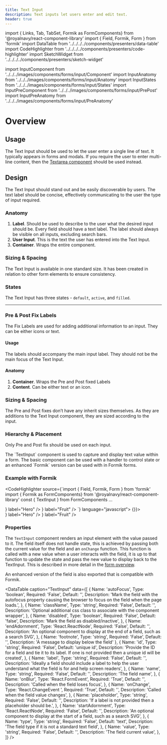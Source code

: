 ```yaml
---
title: Text Input
description: Text inputs let users enter and edit text.
header: true
---
```


import { Links, Tab, TabSet, Formik as FormComponents} from '@royalnavy/react-component-library'
import { Field, Formik, Form } from 'formik'
import DataTable from '../../../../components/presenters/data-table'
import CodeHighlighter from '../../../../components/presenters/code-highlighter'
import SketchWidget from '../../../../components/presenters/sketch-widget'

import InputComponent from '../../../images/components/forms/input/Component'
import InputAnatomy from '../../../images/components/forms/input/Anatomy'
import InputStates from '../../../images/components/forms/input/States'
import InputPreComponent from '../../../images/components/forms/input/PrePost'
import InputPreAnatomy from '../../../images/components/forms/input/PreAnatomy'

# Overview

<InputComponent />

## Usage
The Text Input should be used to let the user enter a single line of text. It typically appears in forms and modals. If you require the user to enter multi-line content, then the [Textarea component](/forms/textarea) should be used instead.

<TabSet>

<Tab title="Design">

<SketchWidget name="Input" href="/standards-toolkit.sketch" />

## Design
The Text Input should stand out and be easily discoverable by users. The text label should be concise, effectively communicating to the user the type of input required.

### Anatomy
<InputAnatomy />

1. **Label**. Should be used to describe to the user what the desired input should be. Every field should have a text label. The label should always be visible on all inputs, excluding search bars.
2. **User Input**. This is the text the user has entered into the Text Input.
3. **Container**. Wraps the entire component.

### Sizing & Spacing
The Text Input is available in one standard size. It has been created in relation to other form elements to ensure consistency.

### States
<InputStates />

The Text Input has three states - `default`, `active`, and `filled`.

---

### Pre & Post Fix Labels
The Fix Labels are used for adding additional information to an input. They can be either icons or text.
<InputPreComponent />

#### Usage
The labels should accompany the main input label. They should not be the main focus of the Text Input.

#### Anatomy
<InputPreAnatomy />

1. **Container**. Wraps the Pre and Post fixed Labels
2. **Content**. Can be either text or an icon.

### Sizing & Spacing
The Pre and Post fixes don’t have any inherit sizes themselves. As they are additions to the Text Input component, they are sized according to the input.

### Hierarchy & Placement
Only Pre and Post fix should be used on each input.

</Tab>

<Tab title="Develop">
The `TextInput` component is used to capture and display text value within a form. The basic component can be used with a handler to control state or an enhanced `Formik` version can be used with in Formik forms.

### Example with Formik
<CodeHighlighter source={`import { Field, Formik, Form } from 'formik'
import { Formik as FormComponents} from '@royalnavy/react-component-library'
const { TextInput } from FormComponents
...
<Formik initialValues={initialValues} onSubmit={onSubmit}>

<Form>
  <Field className="rn-textinput--is-valid" name="colour" component={TextInput} label="My Label" />
  <Field name="name" component={TextInput} label="Name" />
  <Field name="city" component={TextInput} label="City" />
  <Field name="hero" component={TextInput} endAdornment={<Search />} label="Hero" />
  <Field name="fruit" component={TextInput} startAdornment={<Search />} label="Fruit" />
  <Field name="search" component={TextInput} placeholder="search" />
</Form>
</Formik>`} language="javascript">
  <Formik initialValues={{name: '', city: '', hero: '', fruit: '', search: ''}} onSubmit={() => {}}> 
  <Form>
      <Field className="rn-textinput--is-valid" name="colour" component={FormComponents.TextInput} label="My Label" />
      <Field 
        name="name" 
        component={FormComponents.TextInput} 
        label="Name" 
        form={{
          errors: {
            name: 'Invalid Name'
          },
          touched: {
            name: true
          }
        }}
        />
      <Field name="city" component={FormComponents.TextInput} label="City" />
      <Field name="hero" component={FormComponents.TextInput} endAdornment={<Icons.Search />} label="Hero" />
      <Field name="fruit" component={FormComponents.TextInput} startAdornment={<Icons.Search />} label="Fruit" />
      <Field name="search" component={FormComponents.TextInput} placeholder="search" />
      </Form>
  </Formik>
</CodeHighlighter>


### Properties
The `TextInput` component renders an input element with the value passed to it. The field itself does not handle state, this is achieved by passing both the current value for the field and an `onChange` function. This function is called with a new value when a user interacts with the field, it is up to that function to update the state and pass the new value to display back to the TextInput. This is described in more detail in the [form overview](/components/form).

An enhanced version of the field is also exported that is compatible with Formik.

<DataTable caption="TextInput" data={[
  {
    Name: 'autoFocus',
    Type: 'boolean',
    Required: 'False',
    Default: '',
    Description: 'Mark the field with the autofocus property causing the browser to focus on the field when the page loads.',
  },
  {
    Name: 'className',
    Type: 'string',
    Required: 'False',
    Default: '',
    Description: 'Optional additional css class to associate with the component wrapper',
  },
  {
    Name: 'disabled',
    Type: 'boolean',
    Required: 'False',
    Default: 'false',
    Description: 'Mark the field as disabled/inactive',
  },
  {
    Name: 'endAdornment',
    Type: 'React.ReactNode',
    Required: 'False',
    Default: '',
    Description: 'An optional component to display at the end of a field, such as a search SVG',
  },
  {
    Name: 'footnote',
    Type: 'string',
    Required: 'False',
    Default: '',
    Description: 'A message to display below the field'
  },
  {
    Name: 'id',
    Type: 'string',
    Required: 'False',
    Default: 'unique id',
    Description: 'Provide the ID for a field and tie it to its label. If one is not provided then a unique id will be created',
  },
  {
    Name: 'label',
    Type: 'string',
    Required: 'False',
    Default: '',
    Description: 'Ideally a field should include a label to help the user understand what the field is for and help screen readers',
  },
  {
    Name: 'name',
    Type: 'string',
    Required: 'False',
    Default: '',
    Description: 'The field name',
  },
  {
    Name: 'onBlur',
    Type: 'React.FormEvent<Element>',
    Required: 'True',
    Default: '',
    Description: 'Called when the field loses focus',
  },
  {
    Name: 'onChange',
    Type: 'React.ChangeEvent <HTMLTextAreaElement>',
    Required: 'True',
    Default: '',
    Description: 'Called when the field value changes',
  },
  {
    Name: 'placeholder',
    Type: 'string',
    Required: 'False',
    Default: '',
    Description: 'If a label is not provided then a placeholder should be.',
  },
  {
    Name: 'startAdornment',
    Type: 'React.ReactNode',
    Required: 'False',
    Default: '',
    Description: 'An optional component to display at the start of a field, such as a search SVG',
  },
  {
    Name: 'type',
    Type: 'string',
    Required: 'False',
    Default: 'text',
    Description: 'The field type if it is not a standard text field',
  },
  {
    Name: 'value',
    Type: 'string',
    Required: 'False',
    Default: '',
    Description: 'The field current value',
  },
]} />

</Tab>
</TabSet>
